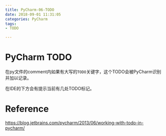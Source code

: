 ```yaml
---
title: PyCharm-06-TODO
date: 2018-09-01 11:31:05
categories: PyCharm
tags:
- TODO

---
```


# PyCharm TODO

在py文件的comment内如果有大写的`TODO`关键字，这个TODO会被PyCharm识别并加以记录。

在IDE的下方会有提示当前有几处TODO标记。

# Reference

https://blog.jetbrains.com/pycharm/2013/06/working-with-todo-in-pycharm/